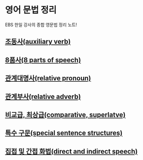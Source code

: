 # 영어 문법 정리
EBS 한일 강사의 종합 영문법 정리 노트!

## [조동사(auxiliary verb)](auxiliary-verb.md)
## [8품사(8 parts of speech)](8-parts-of-speech.md)
## [관계대명사(relative pronoun)](relative-pronoun.md)
## [관계부사(relative adverb)](relative-adverb.md)
## [비교급, 최상급(comparative, superlatve)](comparative-superlative.md)
## [특수 구문(special sentence structures)](special-sentence-structures.md)
## [집접 및 간접 화법(direct and indirect speech)](direct-and-indirect-speech.md)
